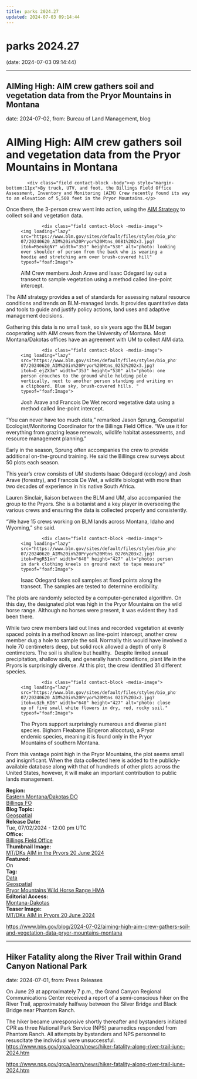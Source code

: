 ```yaml
---
title: parks 2024.27
updated: 2024-07-03 09:14:44
---
```


# parks 2024.27

(date: 2024-07-03 09:14:44)

---

## AIMing High: AIM crew gathers soil and vegetation data from the Pryor Mountains in Montana

date: 2024-07-02, from: Bureau of Land Management, blog

<div class="field contact-block -title"><h1>AIMing High: AIM crew gathers soil and vegetation data from the Pryor Mountains in Montana</h1></div>
      




  

            <div class="field contact-block -body"><p style="margin-bottom:11px">By truck, UTV, and foot, the Billings Field Office Assessment, Inventory and Monitoring (AIM) Crew recently found its way to an elevation of 5,500 feet in the Pryor Mountains.</p>

<p>Once there, the 3-person crew went into action, using the <a href="https://www.blm.gov/aim">AIM Strategy</a> to collect soil and vegetation data.</p>

<figure role="group">
<div data-embed-button="embed_image" data-entity-embed-display="view_mode:media.wysiwyg_embed" data-entity-type="media" data-entity-uuid="17edfe93-cd91-4cbb-8415-86e6f4789c84" data-langcode="en" data-entity-embed-display-settings="[]" class="embedded-entity"><div>
  
  




  

            <div class="field contact-block -media-image">  <img loading="lazy" src="https://www.blm.gov/sites/default/files/styles/bio_photo/public/images/2024-07/20240620_AIM%20in%20Pryor%20Mtns_0081%202x3.jpg?itok=M5eukgNY" width="353" height="530" alt="photo: looking over shoulder of person from the back who is wearing a hoodie and stretching arm over brush-covered hill" typeof="foaf:Image">


</div>
      
</div>
</div>

<figcaption>AIM Crew members Josh Arave and Isaac Odegard lay out a transect to sample vegetation using a method called line-point intercept.</figcaption>
</figure>


<p>The AIM strategy provides a set of standards for assessing natural resource conditions and trends on BLM-managed lands. It provides quantitative data and tools to guide and justify policy actions, land uses and adaptive management decisions.</p>

<p>Gathering this data is no small task, so six years ago the BLM began cooperating with AIM crews from the University of Montana. Most Montana/Dakotas offices have an agreement with UM to collect AIM data.</p>

<figure role="group">
<div data-embed-button="embed_image" data-entity-embed-display="view_mode:media.wysiwyg_embed" data-entity-type="media" data-entity-uuid="aa6ceae7-fcb5-4f0d-aa38-a58efe6c9966" data-langcode="en" data-entity-embed-display-settings="[]" class="embedded-entity"><div>
  
  




  

            <div class="field contact-block -media-image">  <img loading="lazy" src="https://www.blm.gov/sites/default/files/styles/bio_photo/public/images/2024-07/20240620_AIM%20in%20Pryor%20Mtns_0252%202x3.jpg?itok=D_ejZX3m" width="353" height="530" alt="photo: one person crouches to the ground while holding pole vertically, next to another person standing and writing on a clipboard. Blue sky, brush-covered hills. " typeof="foaf:Image">


</div>
      
</div>
</div>

<figcaption>Josh Arave and Francois De Wet record vegetative data using a method called line-point intercept.</figcaption>
</figure>


<p>“You can never have too much data,” remarked Jason Sprung, Geospatial Ecologist/Monitoring Coordinator for the Billings Field Office. “We use it for everything from grazing lease renewals, wildlife habitat assessments, and resource management planning.”</p>

<p>Early in the season, Sprung often accompanies the crew to provide additional on-the-ground training. He said the Billings crew surveys about 50 plots each season.</p>

<p>This year’s crew consists of UM students Isaac Odegard (ecology) and Josh Arave (forestry), and Francois De Wet, a wildlife biologist with more than two decades of experience in his native South Africa.</p>

<p>Lauren Sinclair, liaison between the BLM and UM, also accompanied the group to the Pryors. She is a botanist and a key player in overseeing the various crews and ensuring the data is collected properly and consistently.</p>

<p>“We have 15 crews working on BLM lands across Montana, Idaho and Wyoming,” she said.</p>

<figure role="group">
<div data-embed-button="embed_image" data-entity-embed-display="view_mode:media.wysiwyg_embed" data-entity-type="media" data-entity-uuid="ce1d9181-1ac1-4883-8c47-7eb7f6f3bd60" data-langcode="en" data-entity-embed-display-settings="[]" class="embedded-entity"><div>
  
  




  

            <div class="field contact-block -media-image">  <img loading="lazy" src="https://www.blm.gov/sites/default/files/styles/bio_photo/public/images/2024-07/20240620_AIM%20in%20Pryor%20Mtns_0276%203x2.jpg?itok=PngR51xn" width="640" height="427" alt="photo: person in dark clothing kneels on ground next to tape measure" typeof="foaf:Image">


</div>
      
</div>
</div>

<figcaption>Isaac Odegard takes soil samples at fixed points along the transect. The samples are tested to determine erodibility.</figcaption>
</figure>


<p>The plots are randomly selected by a computer-generated algorithm. On this day, the designated plot was high in the Pryor Mountains on the wild horse range. Although no horses were present, it was evident they had been there.</p>

<p>While two crew members laid out lines and recorded vegetation at evenly spaced points in a method known as line-point intercept, another crew member dug a hole to sample the soil. Normally this would have involved a hole 70 centimeters deep, but solid rock allowed a depth of only 8 centimeters. The soil is shallow but healthy. &nbsp;Despite limited annual precipitation, shallow soils, and generally harsh conditions, plant life in the Pryors is surprisingly diverse. At this plot, the crew identified 31 different species.</p>

<figure role="group">
<div data-embed-button="embed_image" data-entity-embed-display="view_mode:media.wysiwyg_embed" data-entity-type="media" data-entity-uuid="1de70d96-cd27-4ac5-a3bf-77a6cc159db5" data-langcode="en" data-entity-embed-display-settings="[]" class="embedded-entity"><div>
  
  




  

            <div class="field contact-block -media-image">  <img loading="lazy" src="https://www.blm.gov/sites/default/files/styles/bio_photo/public/images/2024-07/20240620_AIM%20in%20Pryor%20Mtns_0217%203x2.jpg?itok=u3zh_KI6" width="640" height="427" alt="photo: close up of five small white flowers in dry, red, rocky soil." typeof="foaf:Image">


</div>
      
</div>
</div>

<figcaption>The Pryors support surprisingly numerous and diverse plant species. Bighorn Fleabane (Erigeron allocotus), a Pryor endemic species, meaning it is found only in the Pryor Mountains of southern Montana.</figcaption>
</figure>


<p>From this vantage point high in the Pryor Mountains, the plot seems small and insignificant. When the data collected here is added to the publicly-available database along with that of hundreds of other plots across the United States, however, it will make an important contribution to public lands management.</p>
</div>
      




  

  <div class="field contact-block -region">
    <div><strong>Region:</strong> </div>
          <div>
              <div><a href="https://www.blm.gov/region/eastern-montanadakotas-do" hreflang="en">Eastern Montana/Dakotas DO</a></div>
          <div><a href="https://www.blm.gov/region/billings-fo" hreflang="en">Billings FO</a></div>
              </div>
      </div>





  

<div class="blog-topics">
    <div class="field contact-block -blog-topic">
      <div><strong>Blog Topic:</strong> </div>
                    <div class="blog-topic"><a href="https://www.blm.gov/blog-topic/geospatial" hreflang="en">Geospatial</a></div>
                </div>
  </div>





  

  <div class="field contact-block -release-date">
    <div><strong>Release Date:</strong> </div>
              <div><time datetime="2024-07-02T12:00:00Z">Tue, 07/02/2024 - 12:00 pm UTC</time>
</div>
          </div>





  

  <div class="field contact-block -office">
    <div><strong>Office:</strong> </div>
              <div><a href="https://www.blm.gov/office/billings-field-office" hreflang="en">Billings Field Office</a></div>
          </div>





  

  <div class="field contact-block -thumbnail-image">
    <div><strong>Thumbnail Image:</strong> </div>
              <div><a href="https://www.blm.gov/media/49187/edit" hreflang="en">MT/DKs AIM in the Pryors 20 June 2024</a></div>
          </div>





  

  <div class="field contact-block -featured">
    <div><strong>Featured:</strong> </div>
              <div>On</div>
          </div>





  

<div class="blog-tags">
    <div class="field contact-block -tag">
      <div><strong>Tag:</strong> </div>
              <div>
                    <div><a href="https://www.blm.gov/tag/data" hreflang="en">Data</a></div>
              <div><a href="https://www.blm.gov/tag/geospatial" hreflang="en">Geospatial</a></div>
              <div><a href="https://www.blm.gov/tag/pryor-mountains-wild-horse-range-hma" hreflang="en">Pryor Mountains Wild Horse Range HMA</a></div>
                    </div>
          </div>
  </div>





  

  <div class="field contact-block -editorial-access">
    <div><strong>Editorial Access:</strong> </div>
          <div>
              <div><a href="https://www.blm.gov/editorial-access/montana-dakotas" hreflang="en">Montana-Dakotas</a></div>
              </div>
      </div>





  

  <div class="field contact-block -teaser-image">
    <div><strong>Teaser Image:</strong> </div>
              <div><a href="https://www.blm.gov/media/49190/edit" hreflang="en">MT/DKs AIM in Pryors 20 June 2024</a></div>
          </div> 

<https://www.blm.gov/blog/2024-07-02/aiming-high-aim-crew-gathers-soil-and-vegetation-data-pryor-mountains-montana>

---

## Hiker Fatality along the River Trail within Grand Canyon National Park

date: 2024-07-01, from: Press Releases

On June 29 at approximately 7 p.m., the Grand Canyon Regional Communications Center received a report of a semi-conscious hiker on the River Trail, approximately halfway between the Silver Bridge and Black Bridge near Phantom Ranch.

The hiker became unresponsive shortly thereafter and bystanders initiated CPR as three National Park Service (NPS) paramedics responded from Phantom Ranch. All attempts by bystanders and NPS personnel to resuscitate the individual were unsuccessful. https://www.nps.gov/grca/learn/news/hiker-fatality-along-river-trail-june-2024.htm 

<https://www.nps.gov/grca/learn/news/hiker-fatality-along-river-trail-june-2024.htm>


